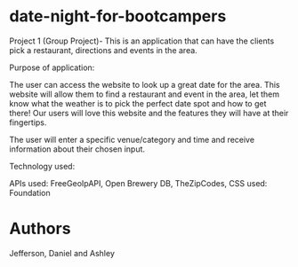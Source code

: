 # date-night-for-bootcampers

Project 1 (Group Project)- This is an application that can have the clients pick a restaurant, directions and events in the area. 


Purpose of application:

The user can access the website to look up a great date for the area. 
This website will allow them to find a restaurant and event in the area, let them know what the weather is to pick the perfect date spot and how to get there!
Our users will love this website and the features they will have at their fingertips. 

The user will enter a specific venue/category and time and receive information about their chosen input.

Technology used:

APIs used: FreeGeoIpAPI, Open Brewery DB, TheZipCodes, 
CSS used: Foundation

# Authors
Jefferson, Daniel and Ashley

